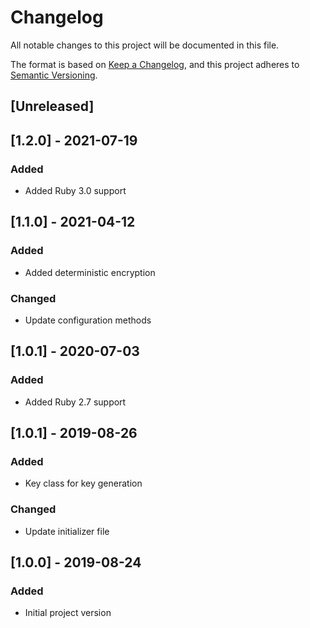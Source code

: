 # Changelog
All notable changes to this project will be documented in this file.

The format is based on [Keep a Changelog](https://keepachangelog.com/en/1.0.0/),
and this project adheres to [Semantic Versioning](https://semver.org/spec/v2.0.0.html).

## [Unreleased]

## [1.2.0] - 2021-07-19
### Added
- Added Ruby 3.0 support

## [1.1.0] - 2021-04-12
### Added
- Added deterministic encryption
### Changed
- Update configuration methods

## [1.0.1] - 2020-07-03
### Added
- Added Ruby 2.7 support

## [1.0.1] - 2019-08-26
### Added
- Key class for key generation
### Changed
- Update initializer file

## [1.0.0] - 2019-08-24
### Added
- Initial project version
